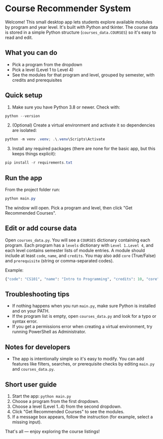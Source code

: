 # Course Recommender System

Welcome! This small desktop app lets students explore available modules by program and year level.
It's built with Python and tkinter. The course data is stored in a simple Python structure
(`courses_data.COURSES`) so it's easy to read and edit.

## What you can do

- Pick a program from the dropdown
- Pick a level (Level 1 to Level 4)
- See the modules for that program and level, grouped by semester, with credits and prerequisites

## Quick setup

1. Make sure you have Python 3.8 or newer. Check with:

```powershell
python --version
```

2. (Optional) Create a virtual environment and activate it so dependencies are isolated:

```powershell
python -m venv .venv; .\.venv\Scripts\Activate
```

3. Install any required packages (there are none for the basic app, but this keeps things explicit):

```powershell
pip install -r requirements.txt
```

## Run the app

From the project folder run:

```powershell
python main.py
```

The window will open. Pick a program and level, then click "Get Recommended Courses".

## Edit or add course data

Open `courses_data.py`. You will see a `COURSES` dictionary containing each program.
Each program has a `levels` dictionary with `Level 1`..`Level 4`, and each level contains
semester lists of module entries. A module should include at least `code`, `name`, and `credits`.
You may also add `core` (True/False) and `prerequisite` (string or comma-separated codes).

Example:

```python
{"code": "CS101", "name": "Intro to Programming", "credits": 10, "core": True}
```

## Troubleshooting tips

- If nothing happens when you run `main.py`, make sure Python is installed and on your PATH.
- If the program list is empty, open `courses_data.py` and look for a typo or syntax error.
- If you get a permissions error when creating a virtual environment, try running PowerShell
  as Administrator.

## Notes for developers

- The app is intentionally simple so it's easy to modify. You can add features like filters,
  searches, or prerequisite checks by editing `main.py` and `courses_data.py`.

## Short user guide

1. Start the app: `python main.py`
2. Choose a program from the first dropdown.
3. Choose a level (Level 1..4) from the second dropdown.
4. Click "Get Recommended Courses" to see the modules.
5. If a message box appears, follow the instruction (for example, select a missing input).

That's all — enjoy exploring the course listings!